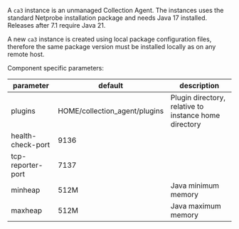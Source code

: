 A `ca3` instance is an unmanaged Collection Agent. The instances uses the standard Netprobe installation package and needs Java 17 installed. Releases after 7.1 require Java 21.

A new `ca3` instance is created using local package configuration files, therefore the same package version must be installed locally as on any
remote host.

Component specific parameters:

| parameter         | default                       | description                                           |
| ----------------- | ----------------------------- | ----------------------------------------------------- |
| plugins           | HOME/collection_agent/plugins | Plugin directory, relative to instance home directory |
| health-check-port | 9136                          |                                                       |
| tcp-reporter-port | 7137                          |                                                       |
| minheap           | 512M                          | Java minimum memory                                   |
| maxheap           | 512M                          | Java maximum memory                                   |
